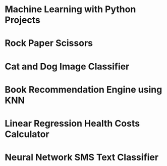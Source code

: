 # Machine Learning with Python Projects
# Rock Paper Scissors
# Cat and Dog Image Classifier
# Book Recommendation Engine using KNN
# Linear Regression Health Costs Calculator
# Neural Network SMS Text Classifier
